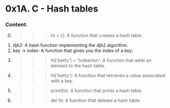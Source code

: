 # 0x1A. C - Hash tables

### Content:

0. >>> ht = {}: A function that creates a hash table.
1. djb2: A hash function implementing the djb2 algorithm.
2. key -> index: A function that gives you the index of a key.
3. >>> ht['betty'] = 'holberton': A function that adds an element to the hash table.
4. >>> ht['betty']: A function that retrieves a value associated with a key.
5. >>> print(ht): A function that prints a hash table.
6. >>> del ht: A function that deletes a hash table.